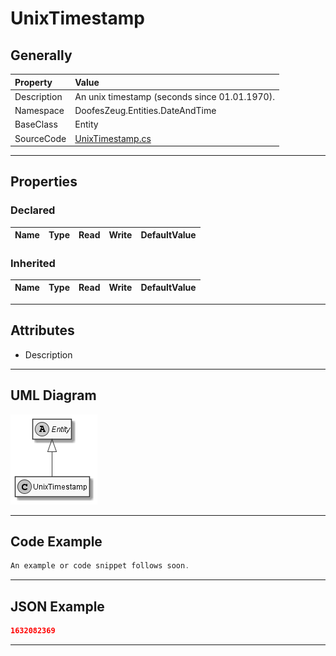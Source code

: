 ﻿# UnixTimestamp

## Generally

|Property|Value|
|:-|:-|
|Description|An unix timestamp (seconds since 01.01.1970).|
|Namespace|DoofesZeug.Entities.DateAndTime|
|BaseClass|Entity|
|SourceCode|[UnixTimestamp.cs](../../../../DoofesZeug.Library/Src/Entities/DateAndTime/UnixTimestamp.cs)|

---

## Properties

### Declared

|Name|Type|Read|Write|DefaultValue|
|:---|:---|:--:|:---:|:-----------|

### Inherited

|Name|Type|Read|Write|DefaultValue|
|:---|:---|:--:|:---:|:-----------|

---

## Attributes

- Description

---

## UML Diagram

![UnixTimestamp.png](./UnixTimestamp.png "UnixTimestamp")

---

## Code Example

```cs
An example or code snippet follows soon.
```

---

## JSON Example

```json
1632082369
```

---

